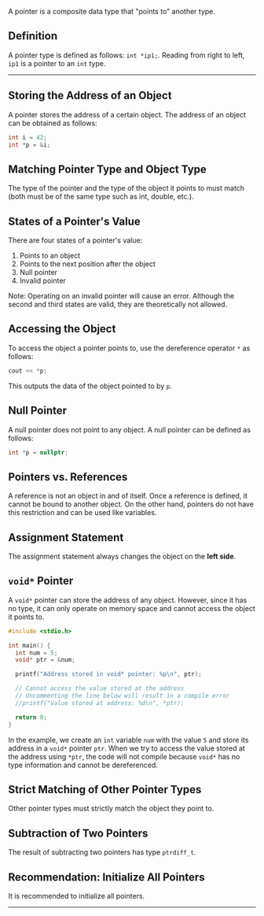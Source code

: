 A pointer is a composite data type that "points to" another type.

## Definition

A pointer type is defined as follows: `int *ip1;`. Reading from right to left, `ip1` is a pointer to an `int` type.

---

## Storing the Address of an Object

A pointer stores the address of a certain object. The address of an object can be obtained as follows:

```C++
int i = 42; 
int *p = &i;
```

## Matching Pointer Type and Object Type

The type of the pointer and the type of the object it points to must match (both must be of the same type such as int, double, etc.).

## States of a Pointer's Value

There are four states of a pointer's value:

1.  Points to an object
2.  Points to the next position after the object
3.  Null pointer
4.  Invalid pointer

Note: Operating on an invalid pointer will cause an error. Although the second and third states are valid, they are theoretically not allowed.

## Accessing the Object

To access the object a pointer points to, use the dereference operator `*` as follows:

```C++
cout << *p;
```

This outputs the data of the object pointed to by `p`.

## Null Pointer

A null pointer does not point to any object. A null pointer can be defined as follows:

```C++
int *p = nullptr;
```

## Pointers vs. References

A reference is not an object in and of itself. Once a reference is defined, it cannot be bound to another object. On the other hand, pointers do not have this restriction and can be used like variables.

## Assignment Statement

The assignment statement always changes the object on the **left side**.

## `void*` Pointer

A `void*` pointer can store the address of any object. However, since it has no type, it can only operate on memory space and cannot access the object it points to.

```C++
#include <stdio.h>

int main() {
  int num = 5;
  void* ptr = &num;

  printf("Address stored in void* pointer: %p\n", ptr);

  // Cannot access the value stored at the address
  // Uncommenting the line below will result in a compile error
  //printf("Value stored at address: %d\n", *ptr);

  return 0;
}
```

In the example, we create an `int` variable `num` with the value `5` and store its address in a `void*` pointer `ptr`. When we try to access the value stored at the address using `*ptr`, the code will not compile because `void*` has no type information and cannot be dereferenced.


## Strict Matching of Other Pointer Types

Other pointer types must strictly match the object they point to.

## Subtraction of Two Pointers

The result of subtracting two pointers has type `ptrdiff_t`.

## Recommendation: Initialize All Pointers

It is recommended to initialize all pointers.

---



